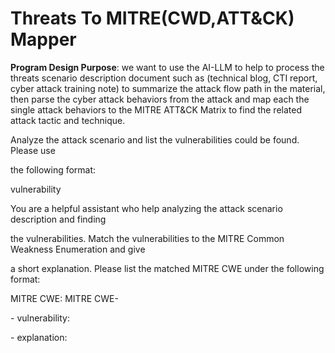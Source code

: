 # Threats To MITRE(CWD,ATT&CK) Mapper

**Program Design Purpose**: we want to use the AI-LLM to help to process the threats scenario description document such as (technical blog, CTI report, cyber attack training note) to summarize the attack flow path in the material, then parse the cyber attack behaviors from the attack and map each the single attack behaviors to the MITRE ATT&CK Matrix to find the related attack tactic and technique.   

Analyze the attack scenario and list the vulnerabilities could be found. Please use 

the following format:

vulnerability

You are a helpful assistant who help analyzing the attack scenario description and finding

the vulnerabilities. Match the vulnerabilities to the MITRE Common Weakness Enumeration and give 

a short explanation. Please list the matched MITRE CWE under the following format:

MITRE CWE: MITRE CWE-<number>

\- vulnerability: <vulnerability name>

\- explanation:  <Give a short summary about how the CWE match to the attack scenario>